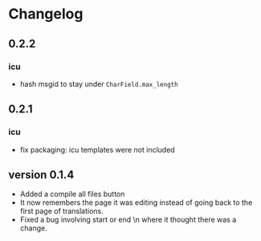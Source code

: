 # Changelog

## 0.2.2

### icu

* hash msgid to stay under `CharField.max_length`

## 0.2.1

### icu

* fix packaging: icu templates were not included

## version 0.1.4

- Added a compile all files button
- It now remembers the page it was editing instead of going back to the first page of translations.
- Fixed a bug involving start or end \n where it thought there was a change.
